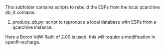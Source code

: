 This subfolder contains scripts to rebuild the ESPs from the local qcarchive db, it contains:

1. *produce_db.py*: script to reproduce a local database with ESPs from a qcarchive instance.


Here a Boron VdW Radii of 2.00 is used, this will require a modification in openff-recharge. 